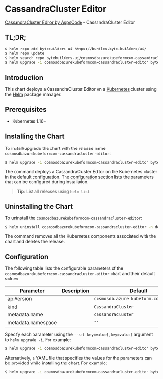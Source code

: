 # CassandraCluster Editor

[CassandraCluster Editor by AppsCode](https://byte.builders) - CassandraCluster Editor

## TL;DR;

```bash
$ helm repo add bytebuilders-ui https://bundles.byte.builders/ui/
$ helm repo update
$ helm search repo bytebuilders-ui/cosmosdbazurekubeformcom-cassandracluster-editor --version=v0.4.16
$ helm upgrade -i cosmosdbazurekubeformcom-cassandracluster-editor bytebuilders-ui/cosmosdbazurekubeformcom-cassandracluster-editor -n default --create-namespace --version=v0.4.16
```

## Introduction

This chart deploys a CassandraCluster Editor on a [Kubernetes](http://kubernetes.io) cluster using the [Helm](https://helm.sh) package manager.

## Prerequisites

- Kubernetes 1.16+

## Installing the Chart

To install/upgrade the chart with the release name `cosmosdbazurekubeformcom-cassandracluster-editor`:

```bash
$ helm upgrade -i cosmosdbazurekubeformcom-cassandracluster-editor bytebuilders-ui/cosmosdbazurekubeformcom-cassandracluster-editor -n default --create-namespace --version=v0.4.16
```

The command deploys a CassandraCluster Editor on the Kubernetes cluster in the default configuration. The [configuration](#configuration) section lists the parameters that can be configured during installation.

> **Tip**: List all releases using `helm list`

## Uninstalling the Chart

To uninstall the `cosmosdbazurekubeformcom-cassandracluster-editor`:

```bash
$ helm uninstall cosmosdbazurekubeformcom-cassandracluster-editor -n default
```

The command removes all the Kubernetes components associated with the chart and deletes the release.

## Configuration

The following table lists the configurable parameters of the `cosmosdbazurekubeformcom-cassandracluster-editor` chart and their default values.

|     Parameter      | Description |                      Default                      |
|--------------------|-------------|---------------------------------------------------|
| apiVersion         |             | <code>cosmosdb.azure.kubeform.com/v1alpha1</code> |
| kind               |             | <code>CassandraCluster</code>                     |
| metadata.name      |             | <code>cassandracluster</code>                     |
| metadata.namespace |             | <code>""</code>                                   |


Specify each parameter using the `--set key=value[,key=value]` argument to `helm upgrade -i`. For example:

```bash
$ helm upgrade -i cosmosdbazurekubeformcom-cassandracluster-editor bytebuilders-ui/cosmosdbazurekubeformcom-cassandracluster-editor -n default --create-namespace --version=v0.4.16 --set apiVersion=cosmosdb.azure.kubeform.com/v1alpha1
```

Alternatively, a YAML file that specifies the values for the parameters can be provided while
installing the chart. For example:

```bash
$ helm upgrade -i cosmosdbazurekubeformcom-cassandracluster-editor bytebuilders-ui/cosmosdbazurekubeformcom-cassandracluster-editor -n default --create-namespace --version=v0.4.16 --values values.yaml
```
